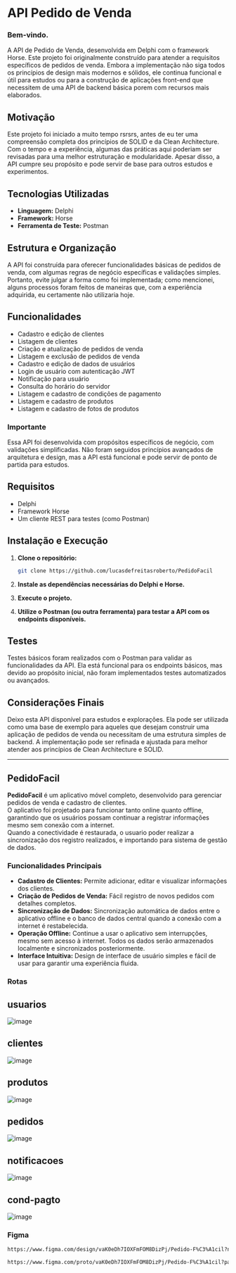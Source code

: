 
# API Pedido de Venda

<h3>Bem-vindo.</h3>
A API de Pedido de Venda, desenvolvida em Delphi com o framework Horse. Este projeto foi originalmente construído para atender a requisitos específicos de pedidos de venda. Embora a implementação não siga todos os princípios de design mais modernos e sólidos, ele continua funcional e útil para estudos ou para a construção de aplicações front-end que necessitem de uma API de backend básica porem com recursos mais elaborados.

## Motivação

Este projeto foi iniciado a muito tempo rsrsrs, antes de eu ter uma compreensão completa dos princípios de SOLID e da Clean Architecture. Com o tempo e a experiência, algumas das práticas aqui poderiam ser revisadas para uma melhor estruturação e modularidade. Apesar disso, a API cumpre seu propósito e pode servir de base para outros estudos e experimentos.

## Tecnologias Utilizadas

- **Linguagem:** Delphi
- **Framework:** Horse
- **Ferramenta de Teste:** Postman

## Estrutura e Organização

A API foi construída para oferecer funcionalidades básicas de pedidos de venda, com algumas regras de negócio específicas e validações simples. Portanto, evite julgar a forma como foi implementada; como mencionei, alguns processos foram feitos de maneiras que, com a experiência adquirida, eu certamente não utilizaria hoje.

## Funcionalidades

- Cadastro e edição de clientes
- Listagem de clientes
- Criação e atualização de pedidos de venda
- Listagem e exclusão de pedidos de venda
- Cadastro e edição de dados de usuários
- Login de usuário com autenticação JWT
- Notificação para usuário
- Consulta do horário do servidor
- Listagem e cadastro de condições de pagamento
- Listagem e cadastro de produtos
- Listagem e cadastro de fotos de produtos

### Importante

Essa API foi desenvolvida com propósitos específicos de negócio, com validações simplificadas. Não foram seguidos princípios avançados de arquitetura e design, mas a API está funcional e pode servir de ponto de partida para estudos.

## Requisitos

- Delphi
- Framework Horse
- Um cliente REST para testes (como Postman)

## Instalação e Execução

1. **Clone o repositório:**

   ```bash
   git clone https://github.com/lucasdefreitasroberto/PedidoFacil
   ```

2. **Instale as dependências necessárias do Delphi e Horse.**

3. **Execute o projeto.**

4. **Utilize o Postman (ou outra ferramenta) para testar a API com os endpoints disponíveis.**

## Testes

Testes básicos foram realizados com o Postman para validar as funcionalidades da API. Ela está funcional para os endpoints básicos, mas devido ao propósito inicial, não foram implementados testes automatizados ou avançados.

## Considerações Finais

Deixo esta API disponível para estudos e explorações. Ela pode ser utilizada como uma base de exemplo para aqueles que desejam construir uma aplicação de pedidos de venda ou necessitam de uma estrutura simples de backend. A implementação pode ser refinada e ajustada para melhor atender aos princípios de Clean Architecture e SOLID.

---




## PedidoFacil

**PedidoFacil** é um aplicativo móvel completo, desenvolvido para gerenciar pedidos de venda e cadastro de clientes. 
<br>O aplicativo foi projetado para funcionar tanto online quanto offline, garantindo que os usuários possam continuar a registrar informações mesmo sem conexão com a internet. 
<br>Quando a conectividade é restaurada, o usuario poder realizar a sincronização dos registro realizados, e importando para sistema de gestão de dados.

### Funcionalidades Principais

- **Cadastro de Clientes:** Permite adicionar, editar e visualizar informações dos clientes.
- **Criação de Pedidos de Venda:** Fácil registro de novos pedidos com detalhes completos.
- **Sincronização de Dados:** Sincronização automática de dados entre o aplicativo offline e o banco de dados central quando a conexão com a internet é restabelecida.
- **Operação Offline:** Continue a usar o aplicativo sem interrupções, mesmo sem acesso à internet. Todos os dados serão armazenados localmente e sincronizados posteriormente.
- **Interface Intuitiva:** Design de interface de usuário simples e fácil de usar para garantir uma experiência fluida.

### Rotas
## **usuarios**

![image](https://github.com/user-attachments/assets/19bddcaf-6c01-4415-97ad-813c519b8eb7)

## **clientes**

![image](https://github.com/user-attachments/assets/98d60a69-abbc-4a7d-942e-34bbbe59def2)

## **produtos**

![image](https://github.com/user-attachments/assets/5e7c828d-30b6-4f21-9156-baa0304b5e26)

## **pedidos**

![image](https://github.com/user-attachments/assets/60fff954-a30b-458a-98b8-70daa624c60d)

## **notificacoes**

![image](https://github.com/user-attachments/assets/89417885-70d8-4d06-a2fb-133dfe54a315)

## **cond-pagto**
![image](https://github.com/user-attachments/assets/0f01206a-db88-4d80-8088-c55eb9984c91)

### Figma

```sh
https://www.figma.com/design/vaK0eDh7IOXFmFOM8DizPj/Pedido-F%C3%A1cil?node-id=2-3&t=Z5QYkotzkCBOJh0Q-1
```
```sh
https://www.figma.com/proto/vaK0eDh7IOXFmFOM8DizPj/Pedido-F%C3%A1cil?page-id=0%3A1&node-id=2-3&viewport=232%2C245%2C0.54&t=w7TcmXoiVZh2EeAc-1&scaling=scale-down&content-scaling=fixed&starting-point-node-id=2%3A3
```
